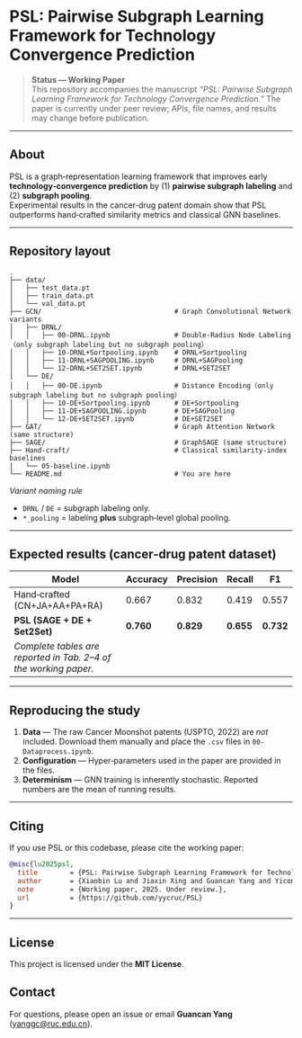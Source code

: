 # PSL: Pairwise Subgraph Learning Framework for Technology Convergence Prediction

> **Status — Working Paper**  
> This repository accompanies the manuscript *“PSL: Pairwise Subgraph Learning Framework for Technology Convergence Prediction.”* The paper is currently under peer review; APIs, file names, and results may change before publication.

---

## About

PSL is a graph‑representation learning framework that improves early **technology‑convergence prediction** by (1) **pairwise subgraph labeling** and (2) **subgraph pooling**.  
Experimental results in the cancer‑drug patent domain show that PSL outperforms hand‑crafted similarity metrics and classical GNN baselines.

---

## Repository layout

```
.
├── data/                       			
│   ├── test_data.pt
│   ├── train_data.pt
│   └── val_data.pt
├── GCN/                                 # Graph Convolutional Network variants		
│   ├── DRNL/                   			
│   │   ├── 00-DRNL.ipynb                # Double‑Radius Node Labeling（only subgraph labeling but no subgraph pooling）
│   │   ├── 10-DRNL+Sortpooling.ipynb    # DRNL+Sortpooling
│   │   ├── 11-DRNL+SAGPOOLING.ipynb     # DRNL+SAGPooling
│   │   └── 12-DRNL+SET2SET.ipynb        # DRNL+SET2SET
│   └── DE/                     			
│   │   ├── 00-DE.ipynb                  # Distance Encoding（only subgraph labeling but no subgraph pooling）
│   │   ├── 10-DE+Sortpooling.ipynb      # DE+Sortpooling		
│   │   ├── 11-DE+SAGPOOLING.ipynb       # DE+SAGPooling
│   │   └── 12-DE+SET2SET.ipynb          # DE+SET2SET
├── GAT/                                 # Graph Attention Network (same structure)
├── SAGE/                                # GraphSAGE (same structure)
├── Hand-craft/                          # Classical similarity‑index baselines
│   └── 05-baseline.ipynb
└── README.md                            # You are here
```

*Variant naming rule*   

- `DRNL` / `DE` = subgraph labeling only.  
- `*_pooling` = labeling **plus** subgraph‑level global pooling.

---

## Expected results (cancer‑drug patent dataset)

| Model                                                        | Accuracy  | Precision | Recall    | F1        |
| ------------------------------------------------------------ | --------- | --------- | --------- | --------- |
| Hand‑crafted (CN+JA+AA+PA+RA)                                | 0.667     | 0.832     | 0.419     | 0.557     |
| **PSL (SAGE + DE + Set2Set)**                                | **0.760** | **0.829** | **0.655** | **0.732** |
| *Complete tables are reported in Tab. 2–4 of the working paper.* |           |           |           |           |

---

## Reproducing the study

1. **Data** — The raw Cancer Moonshot patents (USPTO, 2022) are *not* included. Download them manually and place the `.csv` files in `00-Dataprocess.ipynb`.
2. **Configuration** — Hyper‑parameters used in the paper are provided in the files.
3. **Determinism** — GNN training is inherently stochastic. Reported numbers are the mean of running results.

---

## Citing

If you use PSL or this codebase, please cite the working paper:

```bibtex
@misc{lu2025psl,
  title        = {PSL: Pairwise Subgraph Learning Framework for Technology Convergence Prediction},
  author       = {Xiaobin Lu and Jiaxin Xing and Guancan Yang and Yicong Yan},
  note         = {Working paper, 2025. Under review.},
  url          = {https://github.com/yycruc/PSL}
}
```

---

## License

This project is licensed under the **MIT License**.

## Contact

For questions, please open an issue or email **Guancan Yang** (<yanggc@ruc.edu.cn>).
